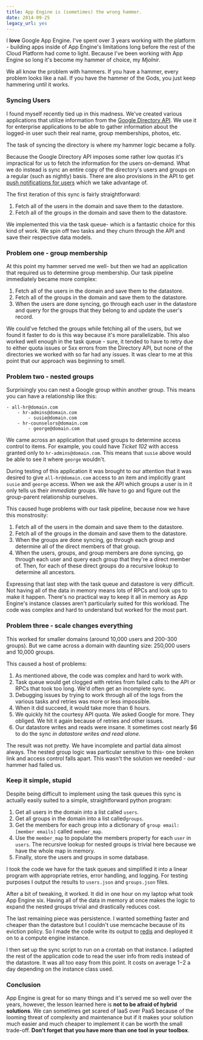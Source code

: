 ```yaml
---
title: App Engine is (sometimes) the wrong hammer.
date: 2014-09-25
legacy_url: yes
---
```


I **love** Google App Engine. I've spent over 3 years working with the platform - building apps inside of App Engine's limitations long before the rest of the Cloud Platform had come to light. Because I've been working with App Engine so long it's become my hammer of choice, my *Mjolnir*.

We all know the problem with hammers. If you have a hammer, every problem looks like a nail. If you have the hammer of the Gods, you just keep hammering until it works.

### Syncing Users

I found myself recently tied up in this madness. We've created various applications that utilize information from the [Google Directory API](https://developers.google.com/admin-sdk/directory/). We use it for enterprise applications to be able to gather information about the logged-in user such their real name, group memberships, photos, etc.

The task of syncing the directory is where my hammer logic became a folly.

Because the Google Directory API imposes some rather low quotas it's impractical for us to fetch the information for the users on-demand. What we do instead is sync an entire copy of the directory's users and groups on a regular (such as nightly) basis. There are also provisions in the API to get [push notifications for users](https://developers.google.com/admin-sdk/directory/v1/guides/push) which we take advantage of.

The first iteration of this sync is fairly straightforward:

 1. Fetch all of the users in the domain and save them to the datastore.
 2. Fetch all of the groups in the domain and save them to the datastore.

We implemented this via the task queue- which is a fantastic choice for this kind of work. We spin off two tasks and they churn through the API and save their respective data models.

### Problem one - group membership
At this point my hammer served me well- but then we had an application that required us to determine group membership. Our task pipeline immediately became more complex:

 1. Fetch all of the users in the domain and save them to the datastore.
 2. Fetch all of the groups in the domain and save them to the datastore.
 3. When the users are done syncing, go through each user in the datastore and query for the groups that they belong to and update the user's record.

We could've fetched the groups while fetching all of the users, but we found it faster to do is this way because it's more parallelizable. This also worked well enough in the task queue - sure, it tended to have to retry due to either quota issues or 5xx errors from the Directory API, but none of the directories we worked with so far had any issues. It was clear to me at this point that our approach was beginning to smell.

### Problem two - nested groups

Surprisingly you can nest a Google group within another group. This means you can have a relationship like this:

    - all-hr@domain.com
        - hr-admins@domain.com
            - susie@domain.com
        - hr-counselors@domain.com
            - george@domain.com

We came across an application that used groups to determine access control to items. For example, you could have *Ticket 102* with access granted only to ``hr-admins@domain.com``. This means that ``susie`` above would be able to see it where ``george`` wouldn't.

During testing of this application it was brought to our attention that it was desired to give ``all-hr@domain.com`` access to an item and implicitly grant ``susie`` and ``george`` access. When we ask the API which groups a user is in it only tells us their *immediate* groups. We have to go and figure out the group-parent relationship ourselves.

This caused huge problems with our task pipeline, because now we have this monstrosity:

 1. Fetch all of the users in the domain and save them to the datastore.
 2. Fetch all of the groups in the domain and save them to the datastore.
 3. When the groups are done syncing, go through each group and determine all of the direct members of that group.
 4. When the users, groups, and group members are done syncing, go through each user and query each group that they're a direct member of. Then, for each of these direct groups do a recursive lookup to determine all ancestors.

Expressing that last step with the task queue and datastore is very difficult. Not having all of the data in memory means lots of RPCs and look ups to make it happen. There's no practical way to keep it all in memory as App Engine's instance classes aren't particularly suited for this workload. The code was complex and hard to understand but worked for the most part.

### Problem three - scale changes everything

This worked for smaller domains (around 10,000 users and 200-300 groups). But we came across a domain with daunting size: 250,000 users and 10,000 groups.

This caused a host of problems:

 1. As mentioned above, the code was complex and hard to work with.
 2. Task queue would get clogged with retries from failed calls to the API or RPCs that took too long. We'd often get an incomplete sync.
 3. Debugging issues by trying to work through all of the logs from the various tasks and retries was more or less impossible.
 4. When it did succeed, it would take more than 6 hours.
 5. We quickly hit the courtesy API quota. We asked Google for more. They obliged. We hit it again because of retries and other issues.
 6. Our datastore writes and reads were insane. It sometimes cost nearly $6 to do the sync *in datastore writes and read alone*.

The result was not pretty. We have incomplete and partial data almost always. The nested group logic was particular sensitive to this- one broken link and access control falls apart. This wasn't the solution we needed - our hammer had failed us.

### Keep it simple, stupid

Despite being difficult to implement using the task queues this sync is actually easily suited to a simple, straightforward python program:

 1. Get all users in the domain into a list called ``users``.
 2. Get all groups in the domain into a list called``groups``.
 3. Get the members for each group into a dictionary of ``group email:[member emails]`` called ``member_map``.
 4. Use the ``member_map`` to populate the members property for each ``user`` in ``users``. The recursive lookup for nested groups is trivial here because we have the whole map in memory.
 5. Finally, store the users and groups in some database.

I took the code we have for the task queues and simplified it into a linear program with appropriate retries, error handling, and logging. For testing purposes I output the results to ``users.json`` and ``groups.json`` files.

After a bit of tweaking, it worked. It did in one hour on my laptop what took App Engine six. Having all of the data in memory at once makes the logic to expand the nested groups trivial and drastically reduces cost.

The last remaining piece was persistence. I wanted something faster and cheaper than the datastore but I couldn't use memcache because of its eviction policy. So I made the code write its output to [redis](http://redis.io/) and deployed it on to a compute engine instance.

I then set up the sync script to run on a crontab on that instance. I adapted the rest of the application code to read the user info from redis instead of the datastore. It was all too easy from this point. It costs on average $1-$2 a day depending on the instance class used.

### Conclusion

App Engine is great for so many things and it's served me so well over the years, however, the lesson learned here is **not to be afraid of hybrid solutions**. We can sometimes get scared of IaaS over PaaS because of the looming threat of complexity and maintenance but if it makes your solution much easier and much cheaper to implement it can be worth the small trade-off. **Don't forget that you have more than one tool in your toolbox**.
